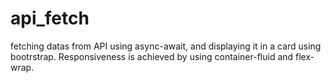 # api_fetch

fetching datas from API using async-await, and displaying it in a card using bootrstrap.
Responsiveness is achieved by using container-fluid and flex-wrap.
